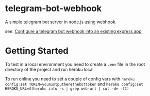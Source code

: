 # telegram-bot-webhook
A simple telegram bot server in node.js using webhook.

see: [Configure a telegram bot webhook into an existing express app](http://mvalipour.github.io/node.js/2015/12/06/telegram-bot-webhook-existing-express/)

# Getting Started
To test in a local environment you need to create a `.env` file in the root directory of the project and run heroku local

To run online you need to set a couple of config vars with `heroku config:set TOKEN=youmustputherethebottoken` and `heroku config:set HEROKU_URL=$(heroku info -s | grep web-url | cut -d= -f2)`
